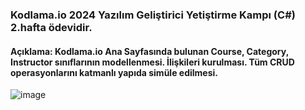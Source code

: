 ### Kodlama.io 2024 Yazılım Geliştirici Yetiştirme Kampı (C#) 2.hafta ödevidir.
#### Açıklama: Kodlama.io Ana Sayfasında bulunan Course, Category, Instructor sınıflarının modellenmesi. İlişkileri kurulması. Tüm CRUD operasyonlarını katmanlı yapıda simüle edilmesi.
![image](https://github.com/MelihDincer/KodlamaIO2024_SecondWeek/assets/115299123/ccd32752-033a-4451-b06e-f5ca586a8cb3)

